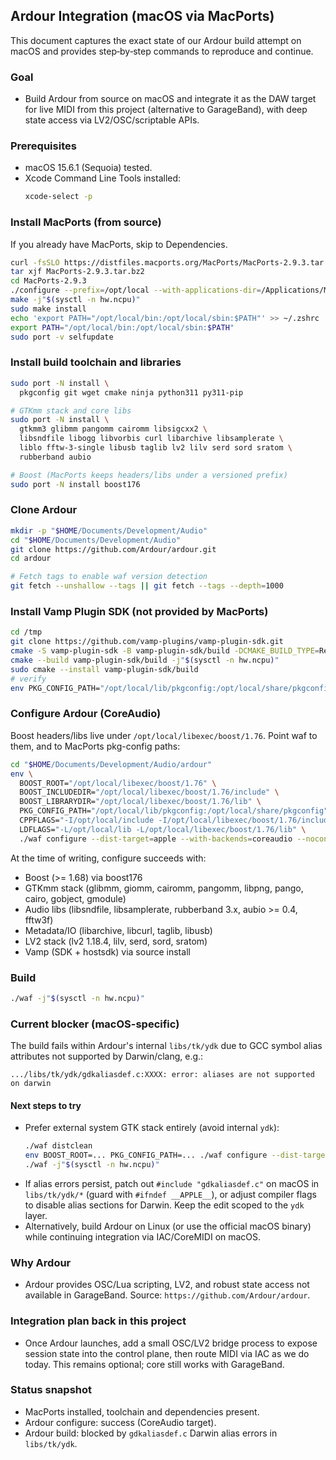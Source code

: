 ## Ardour Integration (macOS via MacPorts)

This document captures the exact state of our Ardour build attempt on macOS and provides step‑by‑step commands to reproduce and continue.

### Goal
- Build Ardour from source on macOS and integrate it as the DAW target for live MIDI from this project (alternative to GarageBand), with deep state access via LV2/OSC/scriptable APIs.

### Prerequisites
- macOS 15.6.1 (Sequoia) tested.
- Xcode Command Line Tools installed:
  ```bash
  xcode-select -p
  ```

### Install MacPorts (from source)
If you already have MacPorts, skip to Dependencies.
```bash
curl -fsSLO https://distfiles.macports.org/MacPorts/MacPorts-2.9.3.tar.bz2
tar xjf MacPorts-2.9.3.tar.bz2
cd MacPorts-2.9.3
./configure --prefix=/opt/local --with-applications-dir=/Applications/MacPorts --with-install-user="$USER" --with-install-group="staff"
make -j"$(sysctl -n hw.ncpu)"
sudo make install
echo 'export PATH="/opt/local/bin:/opt/local/sbin:$PATH"' >> ~/.zshrc
export PATH="/opt/local/bin:/opt/local/sbin:$PATH"
sudo port -v selfupdate
```

### Install build toolchain and libraries
```bash
sudo port -N install \
  pkgconfig git wget cmake ninja python311 py311-pip

# GTKmm stack and core libs
sudo port -N install \
  gtkmm3 glibmm pangomm cairomm libsigcxx2 \
  libsndfile libogg libvorbis curl libarchive libsamplerate \
  liblo fftw-3-single libusb taglib lv2 lilv serd sord sratom \
  rubberband aubio

# Boost (MacPorts keeps headers/libs under a versioned prefix)
sudo port -N install boost176
```

### Clone Ardour
```bash
mkdir -p "$HOME/Documents/Development/Audio"
cd "$HOME/Documents/Development/Audio"
git clone https://github.com/Ardour/ardour.git
cd ardour

# Fetch tags to enable waf version detection
git fetch --unshallow --tags || git fetch --tags --depth=1000
```

### Install Vamp Plugin SDK (not provided by MacPorts)
```bash
cd /tmp
git clone https://github.com/vamp-plugins/vamp-plugin-sdk.git
cmake -S vamp-plugin-sdk -B vamp-plugin-sdk/build -DCMAKE_BUILD_TYPE=Release -DCMAKE_INSTALL_PREFIX=/opt/local
cmake --build vamp-plugin-sdk/build -j"$(sysctl -n hw.ncpu)"
sudo cmake --install vamp-plugin-sdk/build
# verify
env PKG_CONFIG_PATH="/opt/local/lib/pkgconfig:/opt/local/share/pkgconfig" pkg-config --modversion vamp-sdk
```

### Configure Ardour (CoreAudio)
Boost headers/libs live under `/opt/local/libexec/boost/1.76`. Point waf to them, and to MacPorts pkg-config paths:
```bash
cd "$HOME/Documents/Development/Audio/ardour"
env \
  BOOST_ROOT="/opt/local/libexec/boost/1.76" \
  BOOST_INCLUDEDIR="/opt/local/libexec/boost/1.76/include" \
  BOOST_LIBRARYDIR="/opt/local/libexec/boost/1.76/lib" \
  PKG_CONFIG_PATH="/opt/local/lib/pkgconfig:/opt/local/share/pkgconfig" \
  CPPFLAGS="-I/opt/local/include -I/opt/local/libexec/boost/1.76/include" \
  LDFLAGS="-L/opt/local/lib -L/opt/local/libexec/boost/1.76/lib" \
  ./waf configure --dist-target=apple --with-backends=coreaudio --noconfirm
```

At the time of writing, configure succeeds with:
- Boost (>= 1.68) via boost176
- GTKmm stack (glibmm, giomm, cairomm, pangomm, libpng, pango, cairo, gobject, gmodule)
- Audio libs (libsndfile, libsamplerate, rubberband 3.x, aubio >= 0.4, fftw3f)
- Metadata/IO (libarchive, libcurl, taglib, libusb)
- LV2 stack (lv2 1.18.4, lilv, serd, sord, sratom)
- Vamp (SDK + hostsdk) via source install

### Build
```bash
./waf -j"$(sysctl -n hw.ncpu)"
```

### Current blocker (macOS-specific)
The build fails within Ardour's internal `libs/tk/ydk` due to GCC symbol alias attributes not supported by Darwin/clang, e.g.:
```
.../libs/tk/ydk/gdkaliasdef.c:XXXX: error: aliases are not supported on darwin
```

#### Next steps to try
- Prefer external system GTK stack entirely (avoid internal `ydk`):
  ```bash
  ./waf distclean
  env BOOST_ROOT=... PKG_CONFIG_PATH=... ./waf configure --dist-target=apple --with-backends=coreaudio --use-external-libs --noconfirm
  ./waf -j"$(sysctl -n hw.ncpu)"
  ```
- If alias errors persist, patch out `#include "gdkaliasdef.c"` on macOS in `libs/tk/ydk/*` (guard with `#ifndef __APPLE__`), or adjust compiler flags to disable alias sections for Darwin. Keep the edit scoped to the `ydk` layer.
- Alternatively, build Ardour on Linux (or use the official macOS binary) while continuing integration via IAC/CoreMIDI on macOS.

### Why Ardour
- Ardour provides OSC/Lua scripting, LV2, and robust state access not available in GarageBand. Source: `https://github.com/Ardour/ardour`.

### Integration plan back in this project
- Once Ardour launches, add a small OSC/LV2 bridge process to expose session state into the control plane, then route MIDI via IAC as we do today. This remains optional; core still works with GarageBand.

### Status snapshot
- MacPorts installed, toolchain and dependencies present.
- Ardour configure: success (CoreAudio target).
- Ardour build: blocked by `gdkaliasdef.c` Darwin alias errors in `libs/tk/ydk`.


